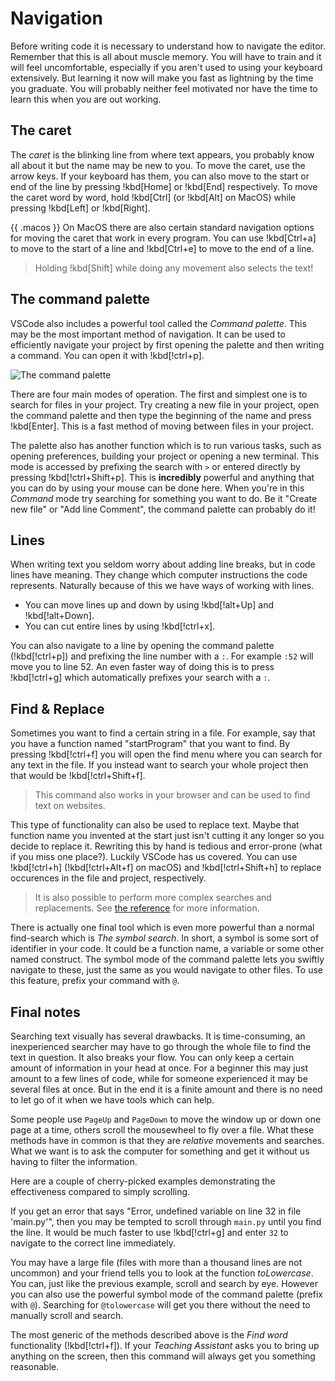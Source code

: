 # Navigation

Before writing code it is necessary to understand how to navigate the editor.
Remember that this is all about muscle memory. You will have to train and it
will feel uncomfortable, especially if you aren't used to using your keyboard
extensively. But learning it now will make you fast as lightning by the time you
graduate. You will probably neither feel motivated nor have the time to learn
this when you are out working.

## The caret

The _caret_ is the blinking line from where text appears, you probably know all
about it but the name may be new to you. To move the caret, use the arrow keys.
If your keyboard has them, you can also move to the start or end of the line by
pressing !kbd[Home] or !kbd[End] respectively. To move the caret word by word,
hold !kbd[Ctrl] (or !kbd[Alt] on MacOS) while pressing !kbd[Left] or
!kbd[Right].

{{ .macos }} On MacOS there are also certain standard navigation options for
moving the caret that work in every program. You can use !kbd[Ctrl+a] to move to
the start of a line and !kbd[Ctrl+e] to move to the end of a line.

> Holding !kbd[Shift] while doing any movement also selects the text!

## The command palette

VSCode also includes a powerful tool called the _Command palette_. This may be
the most important method of navigation. It can be used to efficiently navigate
your project by first opening the palette and then writing a command. You can
open it with !kbd[!ctrl+p].

![The command palette](/Assets/editor/palette.png)

There are four main modes of operation. The first and simplest one is to search
for files in your project. Try creating a new file in your project, open the
command palette and then type the beginning of the name and press !kbd[Enter].
This is a fast method of moving between files in your project.

The palette also has another function which is to run various tasks, such as
opening preferences, building your project or opening a new terminal. This mode
is accessed by prefixing the search with `>` or entered directly by pressing
!kbd[!ctrl+Shift+p]. This is **incredibly** powerful and anything that you can
do by using your mouse can be done here. When you're in this _Command_ mode try
searching for something you want to do. Be it "Create new file" or "Add line
Comment", the command palette can probably do it!

## Lines

When writing text you seldom worry about adding line breaks, but in code lines
have meaning. They change which computer instructions the code
represents. Naturally because of this we have ways of working with lines.

- You can move lines up and down by using !kbd[!alt+Up] and !kbd[!alt+Down].
- You can cut entire lines by using !kbd[!ctrl+x].

You can also navigate to a line by opening the command palette (!kbd[!ctrl+p])
and prefixing the line number with a `:`. For example `:52` will move you to
line 52. An even faster way of doing this is to press !kbd[!ctrl+g] which
automatically prefixes your search with a `:`.

## Find & Replace

Sometimes you want to find a certain string in a file. For example, say that you
have a function named "startProgram" that you want to find. By pressing
!kbd[!ctrl+f] you will open the find menu where you can search for any text in
the file. If you instead want to search your whole project then that would be
!kbd[!ctrl+Shift+f].

> This command also works in your browser and can be used to find text on
> websites.

This type of functionality can also be used to replace text. Maybe that function
name you invented at the start just isn't cutting it any longer so you decide to
replace it. Rewriting this by hand is tedious and error-prone (what if you miss
one place?). Luckily VSCode has us covered. You can use !kbd[!ctrl+h]
(!kbd[!ctrl+Alt+f] on macOS) and !kbd[!ctrl+Shift+h] to replace occurences in
the file and project, respectively.

> It is also possible to perform more complex searches and replacements. See
> [the
> reference](https://docs.microsoft.com/en-us/visualstudio/ide/finding-and-replacing-text?view=vs-2022)
> for more information.

There is actually one final tool which is even more powerful than a normal
find-search which is _The symbol search_. In short, a symbol is some sort of
identifier in your code. It could be a function name, a variable or some other
named construct. The symbol mode of the command palette lets you swiftly
navigate to these, just the same as you would navigate to other files. To use
this feature, prefix your command with `@`.

## Final notes

Searching text visually has several drawbacks. It is time-consuming, an
inexperienced searcher may have to go through the whole file to find the text in
question. It also breaks your flow. You can only keep a certain amount of
information in your head at once. For a beginner this may just amount to a few
lines of code, while for someone experienced it may be several files at once.
But in the end it is a finite amount and there is no need to let go of it when
we have tools which can help.

Some people use `PageUp` and `PageDown` to move the window up or down one page
at a time, others scroll the mousewheel to fly over a file. What these methods
have in common is that they are _relative_ movements and searches. What we want
is to ask the computer for something and get it without us having to filter the
information.

Here are a couple of cherry-picked examples demonstrating the effectiveness
compared to simply scrolling.

If you get an error that says "Error, undefined variable on line 32 in file
'main.py'", then you may be tempted to scroll through `main.py` until you find
the line. It would be much faster to use !kbd[!ctrl+g] and enter `32` to
navigate to the correct line immediately.

You may have a large file (files with more than a thousand lines are not
uncommon) and your friend tells you to look at the function _toLowercase_. You
can, just like the previous example, scroll and search by eye. However you can
also use the powerful symbol mode of the command palette (prefix with `@`).
Searching for `@tolowercase` will get you there without the need to manually
scroll and search.

The most generic of the methods described above is the _Find word_ functionality
(!kbd[!ctrl+f]). If your _Teaching Assistant_ asks you to bring up anything on
the screen, then this command will always get you something reasonable.
